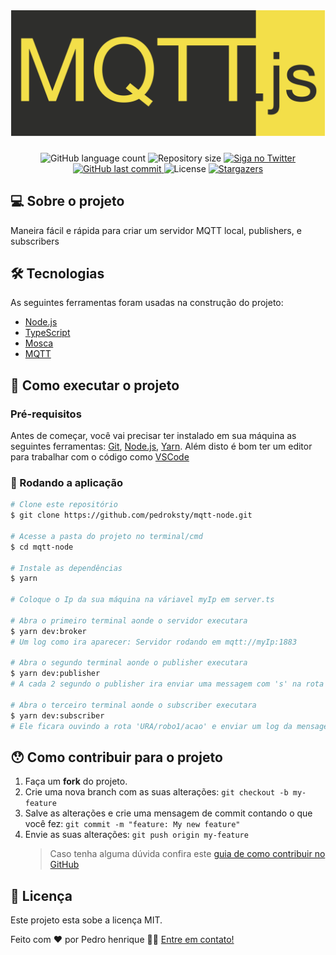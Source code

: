 <h1 align="center">
    <img alt="mqtt-node" title="mqtt-node" src="./assets/banner.png" />
</h1>

<p align="center">
  <img alt="GitHub language count" src="https://img.shields.io/github/languages/count/pedroksty/mqtt-node?color=%2304D361">

  <img alt="Repository size" src="https://img.shields.io/github/repo-size/pedroksty/mqtt-node">

  <a href="https://www.twitter.com/pedroksty/">
    <img alt="Siga no Twitter" src="https://img.shields.io/twitter/url?url=https%3A%2F%2Fgithub.com%2Fpedroksty%2Fnlw1">
  </a>
	
  
  <a href="https://github.com/pedroksty/mqtt-node/commits/master">
    <img alt="GitHub last commit" src="https://img.shields.io/github/last-commit/pedroksty/mqtt-node">
  </a>

  <img alt="License" src="https://img.shields.io/badge/license-MIT-brightgreen">
   <a href="https://github.com/pedroksty/mqtt-node/stargazers">
    <img alt="Stargazers" src="https://img.shields.io/github/stars/pedroksty/mqtt-node?style=social">
  </a>
</p>

## 💻 Sobre o projeto

Maneira fácil e rápida para criar um servidor MQTT local, publishers, e subscribers

## 🛠 Tecnologias

As seguintes ferramentas foram usadas na construção do projeto:

- [Node.js][nodejs]
- [TypeScript][typescript]
- [Mosca][mosca]
- [MQTT][mqtt]

## 🚀 Como executar o projeto

### Pré-requisitos

Antes de começar, você vai precisar ter instalado em sua máquina as seguintes ferramentas:
[Git](https://git-scm.com), [Node.js][nodejs], [Yarn][yarn].
Além disto é bom ter um editor para trabalhar com o código como [VSCode][vscode]

### 🎲 Rodando a aplicação

```bash
# Clone este repositório
$ git clone https://github.com/pedroksty/mqtt-node.git

# Acesse a pasta do projeto no terminal/cmd
$ cd mqtt-node

# Instale as dependências
$ yarn

# Coloque o Ip da sua máquina na váriavel myIp em server.ts

# Abra o primeiro terminal aonde o servidor executara
$ yarn dev:broker
# Um log como ira aparecer: Servidor rodando em mqtt://myIp:1883

# Abra o segundo terminal aonde o publisher executara
$ yarn dev:publisher
# A cada 2 segundo o publisher ira enviar uma messagem com 's' na rota 'URA/robo1/acao', para alterar a mensagem e a rota é só mudar as informações em src/mqtt/publisher

# Abra o terceiro terminal aonde o subscriber executara
$ yarn dev:subscriber
# Ele ficara ouvindo a rota 'URA/robo1/acao' e enviar um log da mensagem dessa rota, para alterar a rota é só mudar as informações em src/mqtt/subscriber
```

## 😯 Como contribuir para o projeto

1. Faça um **fork** do projeto.
2. Crie uma nova branch com as suas alterações: `git checkout -b my-feature`
3. Salve as alterações e crie uma mensagem de commit contando o que você fez: `git commit -m "feature: My new feature"`
4. Envie as suas alterações: `git push origin my-feature`
   > Caso tenha alguma dúvida confira este [guia de como contribuir no GitHub](https://github.com/firstcontributions/first-contributions)

## 📝 Licença

Este projeto esta sobe a licença MIT.

Feito com ❤️ por Pedro henrique 👋🏽 [Entre em contato!](https://www.linkedin.com/in/pedro-henrique-b9541a199/)

[nodejs]: https://nodejs.org/
[typescript]: https://www.typescriptlang.org/
[expo]: https://expo.io/
[reactjs]: https://reactjs.org
[rn]: https://facebook.github.io/react-native/
[yarn]: https://yarnpkg.com/
[vscode]: https://code.visualstudio.com/
[vceditconfig]: https://marketplace.visualstudio.com/items?itemName=EditorConfig.EditorConfig
[license]: https://opensource.org/licenses/MIT
[vceslint]: https://marketplace.visualstudio.com/items?itemName=dbaeumer.vscode-eslint
[prettier]: https://marketplace.visualstudio.com/items?itemName=esbenp.prettier-vscode
[rs]: https://rocketseat.com.br
[yarn]: https://yarnpkg.com/getting-started/install
[mosca]: https://github.com/moscajs/mosca
[mqtt]: http://docs.oasis-open.org/mqtt/mqtt/v3.1.1/os/mqtt-v3.1.1-os.html
